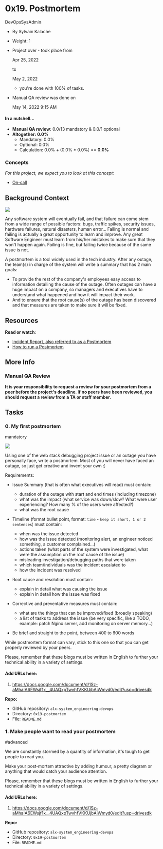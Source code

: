 0x19. Postmortem
================

DevOpsSysAdmin

-   By Sylvain Kalache
-   Weight: 1
-   Project over - took place from

    Apr 25, 2022

    to

    May 2, 2022

    - you're done with 100% of tasks.
-   Manual QA review was done on

    May 14, 2022 9:15 AM

#### In a nutshell...

-   **Manual QA review:** 0.0/13 mandatory & 0.0/1 optional
-   **Altogether:**  **0.0%**
    -   Mandatory: 0.0%
    -   Optional: 0.0%
    -   Calculation:  0.0% + (0.0% * 0.0%)  == **0.0%**

### Concepts

*For this project, we expect you to look at this concept:*

-   [On-call](https://alx-intranet.hbtn.io/concepts/39)

Background Context
------------------

[![](https://s3.amazonaws.com/intranet-projects-files/holbertonschool-sysadmin_devops/294/tWUPWmR.png)](https://youtu.be/rp5cVMNmbro)[](http://savefrom.net/?url=https%3A%2F%2Fyoutu.be%2Frp5cVMNmbro&utm_source=ff&utm_medium=extensions&utm_campaign=link_modifier "Obtenir un lien direct")

Any software system will eventually fail, and that failure can come stem from a wide range of possible factors: bugs, traffic spikes, security issues, hardware failures, natural disasters, human error... Failing is normal and failing is actually a great opportunity to learn and improve. Any great Software Engineer must learn from his/her mistakes to make sure that they won't happen again. Failing is fine, but failing twice because of the same issue is not.

A postmortem is a tool widely used in the tech industry. After any outage, the team(s) in charge of the system will write a summary that has 2 main goals:

-   To provide the rest of the company's employees easy access to information detailing the cause of the outage. Often outages can have a huge impact on a company, so managers and executives have to understand what happened and how it will impact their work.
-   And to ensure that the root cause(s) of the outage has been discovered and that measures are taken to make sure it will be fixed.

Resources
---------

**Read or watch**:

-   [Incident Report, also referred to as a Postmortem](https://alx-intranet.hbtn.io/rltoken/vkEjk-M6yBWW-wyB-7-I9Q "Incident Report, also referred to as a Postmortem")
-   [How to run a Postmortem](https://alx-intranet.hbtn.io/rltoken/pzE_VO7Bfe49K_MhkOyzdQ "How to run a Postmortem")

More Info
---------

### Manual QA Review

**It is your responsibility to request a review for your postmortem from a peer before the project's deadline. If no peers have been reviewed, you should request a review from a TA or staff member.**

Tasks
-----

### 0\. My first postmortem

mandatory


[![](https://s3.amazonaws.com/intranet-projects-files/holbertonschool-sysadmin_devops/294/pQ9YzVY.gif)](https://twitter.com/devopsreact/status/834887829486399488)

Using one of the web stack debugging project issue or an outage you have personally face, write a postmortem. Most of you will never have faced an outage, so just get creative and invent your own :)

Requirements:

-   Issue Summary (that is often what executives will read) must contain:
    -   duration of the outage with start and end times (including timezone)
    -   what was the impact (what service was down/slow? What were user experiencing? How many % of the users were affected?)
    -   what was the root cause
-   Timeline (format bullet point, format: `time` - `keep it short, 1 or 2 sentences`) must contain:

    -   when was the issue detected
    -   how was the issue detected (monitoring alert, an engineer noticed something, a customer complained...)
    -   actions taken (what parts of the system were investigated, what were the assumption on the root cause of the issue)
    -   misleading investigation/debugging paths that were taken
    -   which team/individuals was the incident escalated to
    -   how the incident was resolved
-   Root cause and resolution must contain:

    -   explain in detail what was causing the issue
    -   explain in detail how the issue was fixed
-   Corrective and preventative measures must contain:

    -   what are the things that can be improved/fixed (broadly speaking)
    -   a list of tasks to address the issue (be very specific, like a TODO, example: patch Nginx server, add monitoring on server memory...)
-   Be brief and straight to the point, between 400 to 600 words

While postmortem format can vary, stick to this one so that you can get properly reviewed by your peers.

Please, remember that these blogs must be written in English to further your technical ability in a variety of settings.

#### Add URLs here:

1.  <https://docs.google.com/document/d/1Sz-aMhaIA6EWsjf1x__4UAQxpTwvhfVKKUjbAiWmyd0/edit?usp=drivesdk>

**Repo:**

-   GitHub repository: `alx-system_engineering-devops`
-   Directory: `0x19-postmortem`
-   File: `README.md`

### 1\. Make people want to read your postmortem

#advanced


We are constantly stormed by a quantity of information, it's tough to get people to read you.

Make your post-mortem attractive by adding humour, a pretty diagram or anything that would catch your audience attention.

Please, remember that these blogs must be written in English to further your technical ability in a variety of settings.

#### Add URLs here:

1.  <https://docs.google.com/document/d/1Sz-aMhaIA6EWsjf1x__4UAQxpTwvhfVKKUjbAiWmyd0/edit?usp=drivesdk>

**Repo:**

-   GitHub repository: `alx-system_engineering-devops`
-   Directory: `0x19-postmortem`
-   File: `README.md`
